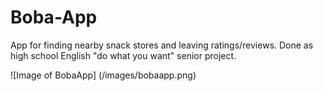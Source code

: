# Boba-App
App for finding nearby snack stores and leaving ratings/reviews. Done as high school English "do what you want" senior project.

![Image of BobaApp]
(/images/bobaapp.png)
